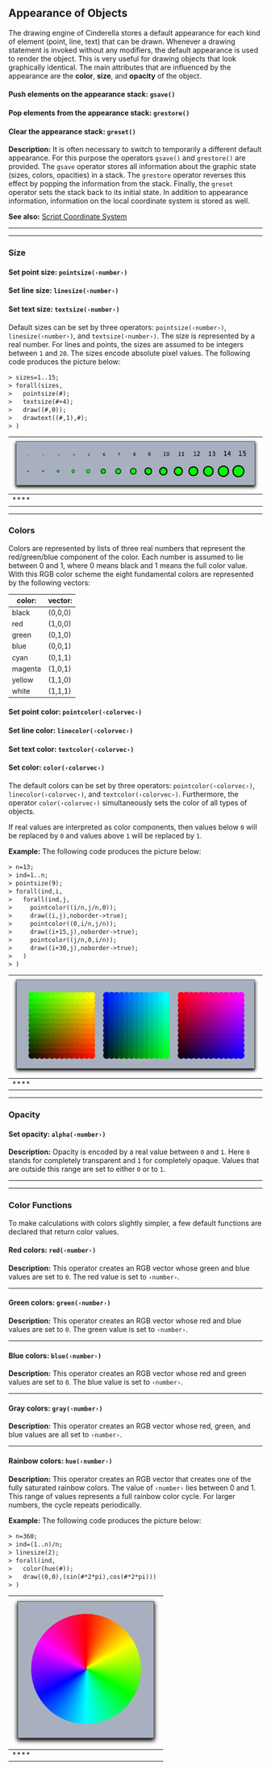 ##  Appearance of Objects

The drawing engine of Cinderella stores a default appearance for each kind of element (point, line, text) that can be drawn.
Whenever a drawing statement is invoked without any modifiers, the default appearance is used to render the object.
This is very useful for drawing objects that look graphically identical.
The main attributes that are influenced by the appearance are the **color**, **size**, and **opacity** of the object.

#### Push elements on the appearance stack: `gsave()`

#### Pop elements from the appearance stack: `grestore()`

#### Clear the appearance stack: `greset()`

**Description:**
It is often necessary to switch to temporarily a different default appearance.
For this purpose the operators `gsave()` and `grestore()` are provided.
The `gsave` operator stores all information about the graphic state (sizes, colors, opacities) in a stack.
The `grestore` operator reverses this effect by popping the information from the stack.
Finally, the `greset` operator sets the stack back to its initial state.
In addition to appearance information, information on the local coordinate system is stored as well.

**See also:**
[Script Coordinate System](Script_Coordinate_System)

------

------

### Size

#### Set point size: `pointsize(‹number›)`

#### Set line size: `linesize(‹number›)`

#### Set text size: `textsize(‹number›)`

Default sizes can be set by three operators: `pointsize(‹number›)`, `linesize(‹number›)`, and `textsize(‹number›)`.
The size is represented by a real number.
For lines and points, the sizes are assumed to be integers between `1` and `20`.
The sizes encode absolute pixel values.
The following code produces the picture below:

    > sizes=1..15;
    > forall(sizes,
    >   pointsize(#);
    >   textsize(#+4);
    >   draw((#,0));
    >   drawtext((#,1),#);
    > )

| ![Image](img/SizesX.png) |
| ------------------------ |
| ****                     |

------

###  Colors

Colors are represented by lists of three real numbers that represent the red/green/blue component of the color.
Each number is assumed to lie between 0 and 1, where 0 means black and 1 means the full color value.
With this RGB color scheme the eight fundamental colors are represented by the following vectors:

| color:  | vector: |
| ------- | ------- |
| black   | (0,0,0) |
| red     | (1,0,0) |
| green   | (0,1,0) |
| blue    | (0,0,1) |
| cyan    | (0,1,1) |
| magenta | (1,0,1) |
| yellow  | (1,1,0) |
| white   | (1,1,1) |

#### Set point color: `pointcolor(‹colorvec›)`

#### Set line color: `linecolor(‹colorvec›)`

#### Set text color: `textcolor(‹colorvec›)`

#### Set color: `color(‹colorvec›)`

The default colors can be set by three operators: `pointcolor(‹colorvec›)`, `linecolor(‹colorvec›)`, and `textcolor(‹colorvec›)`.
Furthermore, the operator `color(‹colorvec›)` simultaneously sets the color of all types of objects.

If real values are interpreted as color components, then values below `0` will be replaced by `0` and values above `1` will be replaced by `1`.

**Example:**
The following code produces the picture below:

    > n=13;
    > ind=1..n;
    > pointsize(9);
    > forall(ind,i,
    >   forall(ind,j,
    >     pointcolor((i/n,j/n,0));
    >     draw((i,j),noborder->true);
    >     pointcolor((0,i/n,j/n));
    >     draw((i+15,j),noborder->true);
    >     pointcolor((j/n,0,i/n));
    >     draw((i+30,j),noborder->true);
    >   )
    > )

| ![Image](img/ColorsX.png) |
| ------------------------- |
| ****                      |

------

###  Opacity

#### Set opacity: `alpha(‹number›)`

**Description:**
Opacity is encoded by a real value between `0` and `1`.
Here `0` stands for completely transparent and `1` for completely opaque.
Values that are outside this range are set to either `0` or to `1`.

------

------

###  Color Functions

To make calculations with colors slightly simpler, a few default functions are declared that return color values.

#### Red colors: `red(‹number›)`

**Description:**
This operator creates an RGB vector whose green and blue values are set to `0`.
The red value is set to `‹number›`.

------

#### Green colors: `green(‹number›)`

**Description:**
This operator creates an RGB vector whose red and blue values are set to `0`.
The green value is set to `‹number›`.

------

#### Blue colors: `blue(‹number›)`

**Description:**
This operator creates an RGB vector whose red and green values are set to `0`.
The blue value is set to `‹number›`.

------

#### Gray colors: `gray(‹number›)`

**Description:**
This operator creates an RGB vector whose red, green, and blue values are all set to `‹number›`.

------

#### Rainbow colors: `hue(‹number›)`

**Description:**
This operator creates an RGB vector that creates one of the fully saturated rainbow colors.
The value of `‹number›` lies between 0 and 1.
This range of values represents a full rainbow color cycle.
For larger numbers, the cycle repeats periodically.

**Example:**
The following code produces the picture below:

    > n=360;
    > ind=(1..n)/n;
    > linesize(2);
    > forall(ind,
    >   color(hue(#));
    >   draw((0,0),(sin(#*2*pi),cos(#*2*pi)))
    > )

| ![Image](img/HueX.png) |
| ---------------------- |
| ****                   |
